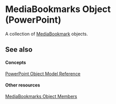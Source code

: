 
# MediaBookmarks Object (PowerPoint)

A collection of [MediaBookmark](8340edc3-e9e8-3f65-a1ca-88ff83006a22.md) objects.


## See also


#### Concepts


[PowerPoint Object Model Reference](00acd64a-5896-0459-39af-98df2849849e.md)
#### Other resources


[MediaBookmarks Object Members](cbcb4e61-8399-5d75-f0de-e50cbf89da37.md)
